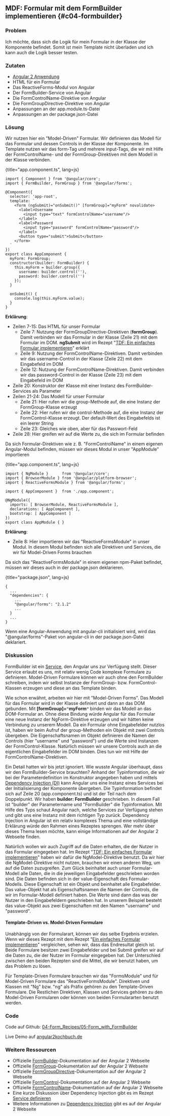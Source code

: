 ## MDF: Formular mit dem FormBuilder implementieren {#c04-formbuilder}

### Problem

Ich möchte, dass sich die Logik für mein Formular in der Klasse der Komponente befindet. Somit ist mein Template nicht überladen und ich kann auch die Logik besser testen.

### Zutaten
* [Angular 2 Anwendung](#c02-angular-app)
* HTML für ein Formular
* Das ReactiveForms-Modul von Angular
* Der FormBuilder-Service von Angular
* Die FormControlName-Direktive von Angular
* Die FormGroupDirective-Direktive von Angular
* Anpassungen an der app.module.ts-Datei
* Anpassungen an der package.json-Datei

### Lösung

Wir nutzen hier ein "Model-Driven" Formular. Wir definieren das Modell für das Formular und dessen Controls in der Klasse der Komponente.
Im Template nutzen wir das form-Tag und mehrere input-Tags, die wir mit Hilfe der FormControlName- und der FormGroup-Direktiven mit dem Modell in der Klasse verbinden.

{title="app.component.ts", lang=js}
```
import { Component } from '@angular/core';
import { FormBuilder, FormGroup } from '@angular/forms';

@Component({
  selector: 'app-root',
  template: `
    <form (ngSubmit)="onSubmit()" [formGroup]="myForm" novalidate>
      <label>Username
        <input type="text" formControlName="username"/>
      </label>
      <label>Password
        <input type="password" formControlName="password"/>
      </label>
      <button type="submit">Submit</button>
    </form>
  `
})
export class AppComponent {
  myForm: FormGroup;
  constructor(builder: FormBuilder) {
    this.myForm = builder.group({
      username: builder.control(''),
      password: builder.control('')
    });
  }

  onSubmit() {
    console.log(this.myForm.value);
  }
}
```

__Erklärung__:

* Zeilen 7-15: Das HTML für unser Formular
  * Zeile 7: Nutzung der FormGroupDirective-Direktiven (__formGroup__). Damit verbinden wir das Formular in der Klasse (Zeile 21) mit dem Formular im DOM. __ngSubmit__ wird im Rezept "[TDF: Ein einfaches Formular implementieren](#c04-simple-form)" erklärt
  * Zeile 9: Nutzung der FormControlName-Direktiven. Damit verbinden wir das username-Control in der Klasse (Zeile 22) mit dem Eingabefeld im DOM
  * Zeile 12: Nutzung der FormControlName-Direktiven. Damit verbinden wir das password-Control in der Klasse (Zeile 23) mit dem Eingabefeld im DOM
* Zeile 20: Konstruktor der Klasse mit einer Instanz des FormBuilder-Services als Parameter
* Zeilen 21-24: Das Modell für unser Formular
  * Zeile 21: Hier rufen wir die group-Methode auf, die eine Instanz der FormGroup-Klasse erzeugt
  * Zeile 22: Hier rufen wir die control-Methode auf, die eine Instanz der FormControl-Klasse erzeugt. Der default-Wert des Eingabefelds ist ein leerer String
  * Zeile 23: Gleiches wie oben, aber für das Passwort-Feld
* Zeile 28: Hier greifen wir auf die Werte zu, die sich im Formular befinden

Da sich Formular-Direktiven wie z. B. "FormControlName" in einem eigenen Angular-Modul befinden, müssen wir dieses Modul in unser "AppModule" importieren

{title="app.component.ts", lang=js}
```
import { NgModule }      from '@angular/core';
import { BrowserModule } from '@angular/platform-browser';
import { ReactiveFormsModule } from '@angular/forms';

import { AppComponent }  from './app.component';

@NgModule({
  imports: [ BrowserModule, ReactiveFormsModule ],
  declarations: [ AppComponent ],
  bootstrap: [ AppComponent ]
})
export class AppModule { }
```

__Erklärung__:

* Zeile 8: Hier importieren wir das "ReactiveFormsModule" in unser Modul. In diesem Modul befinden sich alle Direktiven und Services, die wir für Model-Driven Forms brauchen

Da sich das "ReactiveFormsModule" in einem eigenen npm-Paket befindet, müssen wir dieses auch in der package.json deklarieren.

{title="package.json", lang=js}
```
{
  ...
  "dependencies": {
    ...
    "@angular/forms": "2.1.2"
    ...
  }
  ...
}
```

Wenn eine Angular-Anwendung mit angular-cli initialisiert wird, wird das "@angular/forms"-Paket von angular-cli in der package.json-Datei deklariert.

### Diskussion

FormBuilder ist ein [Service](#gl-service), den Angular uns zur Verfügung stellt.
Dieser Service erlaubt es uns, mit relativ wenig Code komplexe Formulare zu definieren.
Model-Driven Formulare können wir auch ohne den FormBuilder schreiben, indem wir selbst Instanze der FormGroup- bzw. FormControl-Klassen erzeugen und diese an das Template binden.

Wie schon erwähnt, arbeiten wir hier mit "Model-Driven Forms".
Das Modell für das Formular wird in der Klasse definiert und dann an das DOM gebunden.
Mit __[formGroup]=`"`myForm`"`__ binden wir das Modell an das DOM-Formular an.
Ohne diese Bindung würde Angular für das Formular eine neue Instanz der NgForm-Direktive erzeugen und wir hätten keine Verbindung zu unserem Modell.
Da ein Formular ohne Eingabefelder nutzlos ist, haben wir beim Aufruf der group-Methoden ein Objekt mit zwei Controls übergeben.
Die Eigenschaftsnamen im Objekt definieren die Namen der Controls (hier "username" und "password") und die Werte sind Instanzen der FormControl-Klasse.
Natürlich müssen wir unsere Controls auch an die eigentlichen Eingabefelder im DOM binden.
Dies tun wir mit Hilfe der FormControlName-Direktiven.

Ein Detail hatten wir bis jetzt ignoriert.
Wie wusste Angular überhaupt, dass wir den FormBuilder-Service brauchten?
Anhand der Typinformation, die wir bei der Parameterdefinition im Konstruktor angegeben haben und mittels [Dependency Injection (DI)](#gl-di) kann Angular uns eine Instanz eines Services bei der Initialisierung der Komponente übergeben.
Die Typinformation befindet sich auf Zeile 20 (app.component.ts) und ist der Teil nach dem Doppelpunkt.
Wir haben __builder: FormBuilder__ geschrieben. In diesem Fall ist "builder" der Parametername und "FormBuilder" die Typinformation.
Mit Hilfe des Typs schaut Angular nach, welche Services zur Verfügung stehen und gibt uns eine Instanz mit dem richtigen Typ zurück.
Dependency Injection in Angular ist ein relativ komplexes Thema und eine vollständige Erklärung würde den Rahmen eines Rezeptes sprengen.
Wer mehr über dieses Thema lesen möchte, kann einige Informationen auf der Angular 2 Webseite finden.

Natürlich wollen wir auch Zugriff auf die Daten erhalten, die der Nutzer in das Formular eingegeben hat.
Im Rezept "[TDF: Ein einfaches Formular implementieren](#c04-simple-form)" haben wir dafür die NgModel-Direktive benutzt.
Da wir hier die NgModel-Direktive nicht nutzen, brauchen wir einen anderen Weg, um auf die Daten zuzugreifen.
Zum Glück beinhaltet auch unser Formular-Modell alle Daten, die in die jeweiligen Eingabefelder geschrieben worden sind.
Die Daten befinden sich in der value-Eigenschaft des Formular-Modells.
Diese Eigenschaft ist ein Objekt und beinhaltet alle Eingabefelder.
Das value-Objekt hat als Eigenschaftsnamen die Namen der Controls, die wir im Formular-Modell definiert haben.
Die Werte sind dann das was der Nutzer in den Eingabefeldern geschrieben hat.
In unserem Beispiel besteht das value-Objekt aus zwei Eigenschaften mit den Namen "username" und "password".

#### Template-Driven vs. Model-Driven Formulare

Unabhängig von der Formularart, können wir das selbe Ergebnis erzielen.
Wenn wir dieses Rezept mit dem Rezept "[Ein einfaches Formular implementieren](#c04-simple-form)" vergleichen, sehen wir, dass das Endresultat gleich ist.
Beide Formulare besitzen zwei Eingabefelder und bei Submit greifen wir auf die Daten zu, die der Nutzer im Formular eingegeben hat.
Der Unterschied zwischen den beiden Rezepten sind die Mittel, die wir benutzt haben, um das Problem zu lösen.

Für Template-Driven Formulare brauchen wir das "FormsModule" und für Model-Driven Formulare das "ReactiveFormsModule".
Direktiven und Klassen mit "Ng" bzw. "ng" als Präfix gehören zu den Template-Driven Formulare.
Die Restlichen Direktiven, Klassen und Services gehören zu den Model-Driven Formularen oder können von beiden Formulararten benutzt werden.

### Code

Code auf Github: [04-Form\_Recipes/05-Form\_with\_FormBuilder](https://github.com/jsperts/angular2_kochbuch_code/tree/master/04-Form_Recipes/05-Form_with_FormBuilder)

Live Demo auf [angular2kochbuch.de](http://angular2kochbuch.de/examples/code/04-Form_Recipes/05-Form_with_FormBuilder/index.html)

### Weitere Ressourcen

* Offizielle [FormBuilder](https://angular.io/docs/ts/latest/api/forms/index/FormBuilder-class.html)-Dokumentation auf der Angular 2 Webseite
* Offizielle [FormGroup](https://angular.io/docs/ts/latest/api/forms/index/FormGroup-class.html)-Dokumentation auf der Angular 2 Webseite
* Offizielle [FormGroupDirective](https://angular.io/docs/ts/latest/api/forms/index/FormGroupDirective-directive.html)-Dokumentation auf der Angular 2 Webseite
* Offizielle [FormControl](https://angular.io/docs/ts/latest/api/forms/index/FormControl-class.html)-Dokumentation auf der Angular 2 Webseite
* Offizielle [FormControlName](https://angular.io/docs/ts/latest/api/forms/index/FormControlName-directive.html)-Dokumentation auf der Angular 2 Webseite
* Eine kurze Diskussion über Dependency Injection gibt es im Rezept [Service definieren](#c02-define-service)
* Weitere Informationen zu [Dependency Injection](https://angular.io/docs/ts/latest/guide/dependency-injection.html) gibt es auf der Angular 2 Webseite

